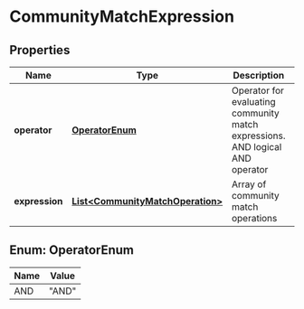 # CommunityMatchExpression

## Properties
Name | Type | Description | Notes
------------ | ------------- | ------------- | -------------
**operator** | [**OperatorEnum**](#OperatorEnum) | Operator for evaluating community match expressions. AND logical AND operator  |  [optional]
**expression** | [**List&lt;CommunityMatchOperation&gt;**](CommunityMatchOperation.md) | Array of community match operations | 

<a name="OperatorEnum"></a>
## Enum: OperatorEnum
Name | Value
---- | -----
AND | &quot;AND&quot;
